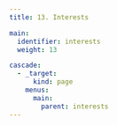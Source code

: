 ```yaml
---
title: 13. Interests

main:
  identifier: interests
  weight: 13

cascade:
  - _target:
      kind: page
    menus:
      main:
        parent: interests
---
```


